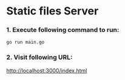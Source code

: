 # Static files Server

### 1. Execute following command to run:
```
go run main.go
```

### 2. Visit following URL: 
[http://localhost:3000/index.html](http://localhost:3000/index.html)